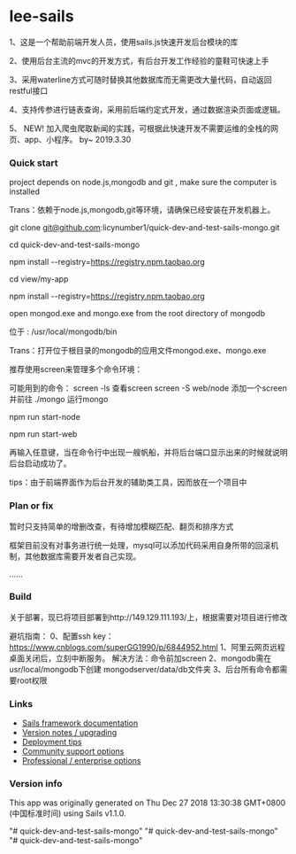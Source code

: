 # lee-sails

1、这是一个帮助前端开发人员，使用sails.js快速开发后台模块的库

2、使用后台主流的mvc的开发方式，有后台开发工作经验的童鞋可快速上手

3、采用waterline方式可随时替换其他数据库而无需更改大量代码，自动返回restful接口

4、支持传参进行链表查询，采用前后端约定式开发，通过数据渲染页面或逻辑。

5、 NEW! 加入爬虫爬取新闻的实践，可根据此快速开发不需要运维的全栈的网页、app、小程序。 by~ 2019.3.30


### Quick start

project depends on node.js,mongodb and git , make sure the computer is installed

Trans：依赖于node.js,mongodb,git等环境，请确保已经安装在开发机器上。



git clone git@github.com:licynumber1/quick-dev-and-test-sails-mongo.git

cd quick-dev-and-test-sails-mongo

npm install --registry=https://registry.npm.taobao.org

cd view/my-app

npm install --registry=https://registry.npm.taobao.org



open mongod.exe and mongo.exe from the root directory of mongodb

位于 : /usr/local/mongodb/bin

Trans：打开位于根目录的mongodb的应用文件mongod.exe、mongo.exe

推荐使用screen来管理多个命令环境：

可能用到的命令：
  screen -ls 查看screen
  screen -S web/node 添加一个screen 并前往
  ./mongo 运行mongo

npm run start-node

npm run start-web

再输入任意键，当在命令行中出现一艘帆船，并将后台端口显示出来的时候就说明后台启动成功了。


tips：由于前端界面作为后台开发的辅助类工具，因而放在一个项目中

### Plan or fix

暂时只支持简单的增删改查，有待增加模糊匹配、翻页和排序方式

框架目前没有对事务进行统一处理，mysql可以添加代码采用自身所带的回滚机制，其他数据库需要开发者自己实现。

......

### Build

关于部署，现已将项目部署到http://149.129.111.193/上，根据需要对项目进行修改

避坑指南：
  0、配置ssh key：https://www.cnblogs.com/superGG1990/p/6844952.html
  1、阿里云网页远程桌面关闭后，立刻中断服务。 解决方法：命令前加screen
  2、mongodb需在usr/local/mongodb下创建 mongodserver/data/db文件夹
  3、后台所有命令都需要root权限


### Links

+ [Sails framework documentation](https://sailsjs.com/get-started)
+ [Version notes / upgrading](https://sailsjs.com/documentation/upgrading)
+ [Deployment tips](https://sailsjs.com/documentation/concepts/deployment)
+ [Community support options](https://sailsjs.com/support)
+ [Professional / enterprise options](https://sailsjs.com/enterprise)


### Version info

This app was originally generated on Thu Dec 27 2018 13:30:38 GMT+0800 (中国标准时间) using Sails v1.1.0.

<!-- Internally, Sails used [`sails-generate@1.16.4`](https://github.com/balderdashy/sails-generate/tree/v1.16.4/lib/core-generators/new). -->



<!--
Note:  Generators are usually run using the globally-installed `sails` CLI (command-line interface).  This CLI version is _environment-specific_ rather than app-specific, thus over time, as a project's dependencies are upgraded or the project is worked on by different developers on different computers using different versions of Node.js, the Sails dependency in its package.json file may differ from the globally-installed Sails CLI release it was originally generated with.  (Be sure to always check out the relevant [upgrading guides](https://sailsjs.com/upgrading) before upgrading the version of Sails used by your app.  If you're stuck, [get help here](https://sailsjs.com/support).)
-->

"# quick-dev-and-test-sails-mongo" 
"# quick-dev-and-test-sails-mongo" 
"# quick-dev-and-test-sails-mongo" 
